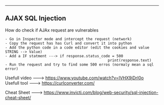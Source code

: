--- ---

<h2>AJAX SQL Injection</h2>

How do check if AJAx request are vulnerables

```Terminal
- Go in Inspector mode and intercept the request (network)
- Copy the request has has Curl and convert it into python
- Add the python code in a code editor (edit the cookies and value STRING --> Value)
- Add a IF statment ---> if response.status_code = 500
                                               print(response.text)
- Run the request and try to find some 500 erros (normaly mean a sql error)
```

Usefull video        ---> https://www.youtube.com/watch?v=IVHX9jDrI0o
Usefull tool           ---> https://curlconverter.com/

Cheat Sheet          ---> https://www.invicti.com/blog/web-security/sql-injection-cheat-sheet/